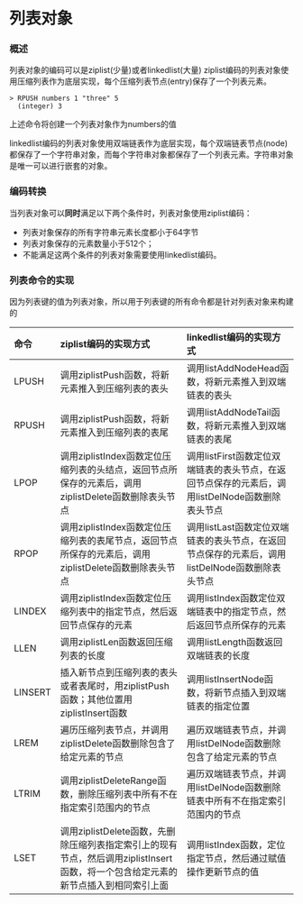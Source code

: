 # 列表对象

### 概述

列表对象的编码可以是ziplist\(少量\)或者linkedlist\(大量\) ziplist编码的列表对象使用压缩列表作为底层实现，每个压缩列表节点\(entry\)保存了一个列表元素。

```
> RPUSH numbers 1 "three" 5
  (integer) 3
```

上述命令将创建一个列表对象作为numbers的值

linkedlist编码的列表对象使用双端链表作为底层实现，每个双端链表节点\(node\)都保存了一个字符串对象，而每个字符串对象都保存了一个列表元素。字符串对象是唯一可以进行嵌套的对象。

### 编码转换

当列表对象可以**同时**满足以下两个条件时，列表对象使用ziplist编码：

* 列表对象保存的所有字符串元素长度都小于64字节
* 列表对象保存的元素数量小于512个；
* 不能满足这两个条件的列表对象需要使用linkedlist编码。

### 列表命令的实现

因为列表键的值为列表对象，所以用于列表键的所有命令都是针对列表对象来构建的

| 命令 | ziplist编码的实现方式 | linkedlist编码的实现方式 |
| :--- | :--- | :--- |
| LPUSH | 调用ziplistPush函数，将新元素推入到压缩列表的表头 | 调用listAddNodeHead函数，将新元素推入到双端链表的表头 |
| RPUSH | 调用ziplistPush函数，将新元素推入到压缩列表的表尾 | 调用listAddNodeTail函数，将新元素推入到双端链表的表尾 |
| LPOP | 调用ziplistIndex函数定位压缩列表的头结点，返回节点所保存的元素后，调用ziplistDelete函数删除表头节点 | 调用listFirst函数定位双端链表的表头节点，在返回节点保存的元素后，调用listDelNode函数删除表头节点 |
| RPOP | 调用ziplistIndex函数定位压缩列表的表尾节点，返回节点所保存的元素后，调用ziplistDelete函数删除表头节点 | 调用listLast函数定位双端链表的表头节点，在返回节点保存的元素后，调用listDelNode函数删除表头节点 |
| LINDEX | 调用ziplistIndex函数定位压缩列表中的指定节点，然后返回节点保存的元素 | 调用listIndex函数定位双端链表中的指定节点，然后返回节点所保存的元素 |
| LLEN | 调用ziplistLen函数返回压缩列表的长度 | 调用listLength函数返回双端链表的长度 |
| LINSERT | 插入新节点到压缩列表的表头或者表尾时，用ziplistPush函数；其他位置用ziplistInsert函数 | 调用listInsertNode函数，将新节点插入到双端链表的指定位置 |
| LREM | 遍历压缩列表节点，并调用ziplistDelete函数删除包含了给定元素的节点 | 遍历双端链表节点，并调用listDelNode函数删除包含了给定元素的节点 |
| LTRIM | 调用ziplistDeleteRange函数，删除压缩列表中所有不在指定索引范围内的节点 | 遍历双端链表节点，并调用listDelNode函数删除链表中所有不在指定索引范围内的节点 |
| LSET | 调用ziplistDelete函数，先删除压缩列表指定索引上的现有节点，然后调用ziplistInsert函数，将一个包含给定元素的新节点插入到相同索引上面 | 调用listIndex函数，定位指定节点，然后通过赋值操作更新节点的值 |



